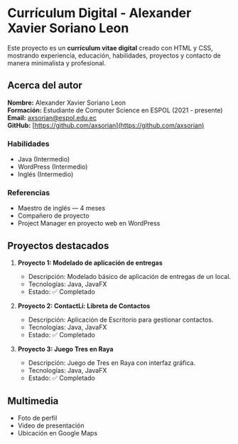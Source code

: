 # Currículum Digital - Alexander Xavier Soriano Leon

Este proyecto es un **currículum vitae digital** creado con HTML y CSS, mostrando experiencia, educación, habilidades, proyectos y contacto de manera minimalista y profesional.

## Acerca del autor

**Nombre:** Alexander Xavier Soriano Leon  
**Formación:** Estudiante de Computer Science en ESPOL (2021 - presente)  
**Email:** axsorian@espol.edu.ec  
**GitHub:** [https://github.com/axsorian](https://github.com/axsorian)  

### Habilidades
- Java (Intermedio)  
- WordPress (Intermedio)  
- Inglés (Intermedio)  

### Referencias
- Maestro de inglés — 4 meses  
- Compañero de proyecto  
- Project Manager en proyecto web en WordPress  

## Proyectos destacados

1. **Proyecto 1: Modelado de aplicación de entregas**  
   - Descripción: Modelado básico de aplicación de entregas de un local.  
   - Tecnologías: Java, JavaFX  
   - Estado: ✅ Completado  

2. **Proyecto 2: ContactLi: Libreta de Contactos**  
   - Descripción: Aplicación de Escritorio para gestionar contactos.  
   - Tecnologías: Java, JavaFX  
   - Estado: ✅ Completado  

3. **Proyecto 3: Juego Tres en Raya**  
   - Descripción: Juego de Tres en Raya con interfaz gráfica.  
   - Tecnologías: Java, JavaFX  
   - Estado: ✅ Completado  

## Multimedia
- Foto de perfil  
- Video de presentación  
- Ubicación en Google Maps  
